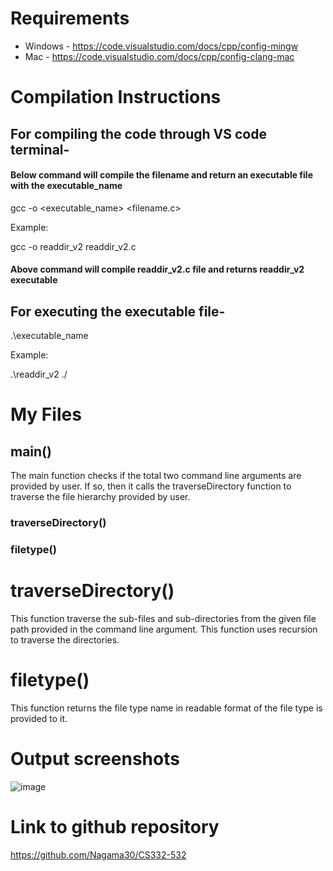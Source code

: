 
# Requirements

+ Windows - https://code.visualstudio.com/docs/cpp/config-mingw 
+ Mac - https://code.visualstudio.com/docs/cpp/config-clang-mac

# Compilation Instructions

## For compiling the code through VS code terminal- 

#### Below command will compile the filename and return an executable file with the executable_name
  gcc -o <executable_name> <filename.c>
  
Example:

  gcc -o readdir_v2 readdir_v2.c
#### Above command will compile readdir_v2.c file and returns readdir_v2 executable
## For executing the executable file-

  .\executable_name <command line arguments>
  
  Example:
  
  .\readdir_v2 ./

# My Files

## main()

The main function checks if the total two command line arguments are provided by user. If so, then it calls the traverseDirectory function to traverse the file hierarchy provided by user.

### traverseDirectory()
### filetype()

# traverseDirectory() 
This function traverse the sub-files and sub-directories from the given file path provided in the command line argument. This function uses recursion to traverse the directories.

# filetype()
This function returns the file type name in readable format of the file type is provided to it.
  
# Output screenshots

![image](https://github.com/Nagama30/CS332-532/assets/60808524/0171997e-b0fd-4901-a27f-7027fce5fc71)


# Link to github repository
https://github.com/Nagama30/CS332-532

